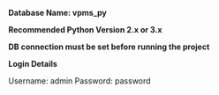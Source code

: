 
**Database Name: vpms_py**

**Recommended Python Version 2.x or 3.x**

**DB connection must be set before running the project**

**Login Details**

Username: admin
Password: password
